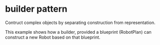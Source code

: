 # builder pattern

Contruct complex objects by separating construction from representation.

This example shows how a builder, provided a blueprint (RobotPlan) can construct a new Robot based on that blueprint.
